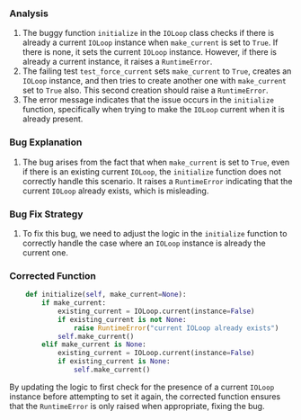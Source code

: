 ### Analysis
1. The buggy function `initialize` in the `IOLoop` class checks if there is already a current `IOLoop` instance when `make_current` is set to `True`. If there is none, it sets the current `IOLoop` instance. However, if there is already a current instance, it raises a `RuntimeError`.
2. The failing test `test_force_current` sets `make_current` to `True`, creates an `IOLoop` instance, and then tries to create another one with `make_current` set to `True` also. This second creation should raise a `RuntimeError`.
3. The error message indicates that the issue occurs in the `initialize` function, specifically when trying to make the `IOLoop` current when it is already present.
   
### Bug Explanation
1. The bug arises from the fact that when `make_current` is set to `True`, even if there is an existing current `IOLoop`, the `initialize` function does not correctly handle this scenario. It raises a `RuntimeError` indicating that the current `IOLoop` already exists, which is misleading.
   
### Bug Fix Strategy
1. To fix this bug, we need to adjust the logic in the `initialize` function to correctly handle the case where an `IOLoop` instance is already the current one.
   
### Corrected Function
```python
    def initialize(self, make_current=None):
        if make_current:
            existing_current = IOLoop.current(instance=False)
            if existing_current is not None:
                raise RuntimeError("current IOLoop already exists")
            self.make_current()
        elif make_current is None:
            existing_current = IOLoop.current(instance=False)
            if existing_current is None:
                self.make_current()
``` 

By updating the logic to first check for the presence of a current `IOLoop` instance before attempting to set it again, the corrected function ensures that the `RuntimeError` is only raised when appropriate, fixing the bug.